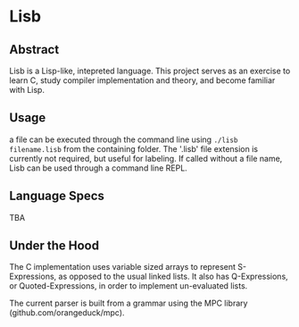 # Lisb

## Abstract
Lisb is a Lisp-like, intepreted language. This project serves as an exercise
to learn C, study compiler implementation and theory, and become familiar with Lisp.

## Usage
a file can be executed through the command line using ```./lisb filename.lisb``` from the containing folder.
The '.lisb' file extension is currently not required, but useful for labeling.
If called without a file name, Lisb can be used through a command line REPL.

## Language Specs
TBA

## Under the Hood
The C implementation uses variable sized arrays to represent S-Expressions, as opposed to the
usual linked lists. It also has Q-Expressions, or Quoted-Expressions, in order to
implement un-evaluated lists.

The current parser is built from a grammar using the MPC library (github.com/orangeduck/mpc).
